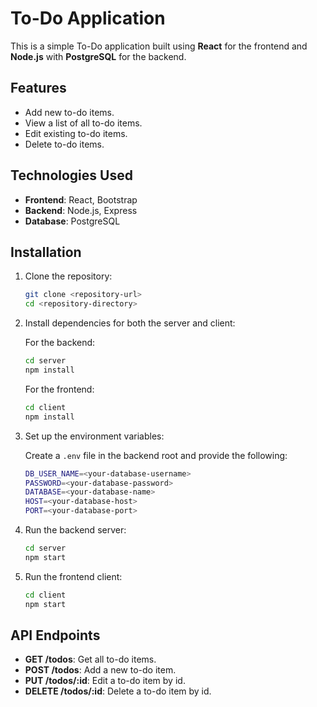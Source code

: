 # To-Do Application

This is a simple To-Do application built using **React** for the frontend and **Node.js** with **PostgreSQL** for the backend.

## Features
- Add new to-do items.
- View a list of all to-do items.
- Edit existing to-do items.
- Delete to-do items.

## Technologies Used
- **Frontend**: React, Bootstrap
- **Backend**: Node.js, Express
- **Database**: PostgreSQL

## Installation

1. Clone the repository:

    ```bash
    git clone <repository-url>
    cd <repository-directory>
    ```

2. Install dependencies for both the server and client:

    For the backend:

    ```bash
    cd server
    npm install
    ```

    For the frontend:

    ```bash
    cd client
    npm install
    ```

3. Set up the environment variables:

    Create a `.env` file in the backend root and provide the following:

    ```bash
    DB_USER_NAME=<your-database-username>
    PASSWORD=<your-database-password>
    DATABASE=<your-database-name>
    HOST=<your-database-host>
    PORT=<your-database-port>
    ```

4. Run the backend server:

    ```bash
    cd server
    npm start
    ```

5. Run the frontend client:

    ```bash
    cd client
    npm start
    ```

## API Endpoints

- **GET /todos**: Get all to-do items.
- **POST /todos**: Add a new to-do item.
- **PUT /todos/:id**: Edit a to-do item by id.
- **DELETE /todos/:id**: Delete a to-do item by id.